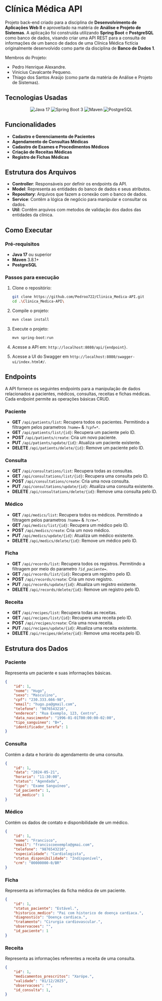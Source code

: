 # Clínica Médica API

Projeto back-end criado para a disciplina de **Desenvolvimento de Aplicações Web II** e aproveitado na matéria de **Análise e Projeto de Sistemas**. A aplicação foi construída utilizando **Spring Boot** e **PostgreSQL** como banco de dados, visando criar uma API REST para a consulta de informações de um banco de dados de uma Clínica Médica fictícia originalmente desenvolvido como parte da disciplina de **Banco de Dados 1**.

Membros do Projeto:
- Pedro Henrique Alexandre.
- Vinicius Cavalcante Pequeno.
- Thiago dos Santos Araújo (como parte da matéria de Análise e Projeto de Sistemas).

## Tecnologias Usadas

<div align="center">

![Java 17](https://img.shields.io/badge/Java-ED8B00?style=for-the-badge&logo=openjdk&logoColor=white)
![Spring Boot 3](https://img.shields.io/badge/Spring-6DB33F?style=for-the-badge&logo=spring&logoColor=white)
![Maven](https://img.shields.io/badge/Maven-C71A36?style=for-the-badge&logo=apache-maven&logoColor=white)
![PostgreSQL](https://img.shields.io/badge/PostgreSQL-4169E1?style=for-the-badge&logo=postgresql&logoColor=white)

</div>

## Funcionalidades

* **Cadastro e Gerenciamento de Pacientes**
* **Agendamento de Consultas Médicas**
* **Cadastro de Exames e Procedimentos Médicos**
* **Criação de Receitas Médicas**
* **Registro de Fichas Médicas**


## Estrutura dos Arquivos

- **Controller**: Responsáveis por definir os endpoints da API.
- **Model**: Representa as entidades do banco de dados e seus atributos.
- **Repository**: Arquivos que fazem a conexão com o banco de dados.
- **Service**: Contêm a lógica de negócio para manipular e consultar os dados.
- **Util**: Contêm arquivos com metodos de validação dos dados das entidades da clínica.

## Como Executar
### Pré-requisitos

- **Java 17** ou superior
- **Maven** 3.8.1+
- **PostgreSQL**

### Passos para execução

1. Clone o repositório:
   ```bash
   git clone https://github.com/Pedroo722/Clinica_Medica-API.git
   cd .\Clinica_Medica-API\
   ```

2. Compile o projeto:
   ```bash
   mvn clean install
   ```

3. Execute o projeto:
   ```bash
   mvn spring-boot:run
   ```

4. Acesse a API em: `http://localhost:8080/api/{endpoint}`.


5. Acesse a UI do Swagger em `http://localhost:8080/swagger-ui/index.html#/`.


## Endpoints

A API fornece os seguintes endpoints para a manipulação de dados relacionados a pacientes, médicos, consultas, receitas e fichas médicas. Cada endpoint permite as operações básicas CRUD.

### Paciente
- **GET** `/api/patients/list`: Recupera todos os pacientes. Permitindo a filtragem pelos parametros *`?name=`* & *`?cpf=*`*.
- **GET** `/api/patients/list/{id}`: Recupera um paciente pelo ID.
- **POST** `/api/patients/create`: Cria um novo paciente.
- **PUT** `/api/patients/update/{id}`: Atualiza um paciente existente.
- **DELETE** `/api/patients/delete/{id}`: Remove um paciente pelo ID.

### Consulta
- **GET** `/api/consultations/list`: Recupera todas as consultas.
- **GET** `/api/consultations/list/{id}`: Recupera uma consulta pelo ID.
- **POST** `/api/consultations/create`: Cria uma nova consulta.
- **PUT** `/api/consultations/update/{id}`: Atualiza uma consulta existente.
- **DELETE** `/api/consultations/delete/{id}`: Remove uma consulta pelo ID.

### Médico
- **GET** `/api/medics/list`: Recupera todos os médicos. Permitindo a filtragem pelos parametros *`?name=`* & *`?crm=*`*.
- **GET** `/api/medics/list/{id}`: Recupera um médico pelo ID.
- **POST** `/api/medics/create`: Cria um novo médico.
- **PUT** `/api/medics/update/{id}`: Atualiza um médico existente.
- **DELETE** `/api/medics/delete/{id}`: Remove um médico pelo ID.

### Ficha
- **GET** `/api/records/list`: Recupera todos os registros. Permitindo a filtragem por meio do parametro *`?id_paciente=`*.
- **GET** `/api/records/list/{id}`: Recupera um registro pelo ID.
- **POST** `/api/records/create`: Cria um novo registro.
- **PUT** `/api/records/update/{id}`: Atualiza um registro existente.
- **DELETE** `/api/records/delete/{id}`: Remove um registro pelo ID.

### Receita
- **GET** `/api/recipes/list`: Recupera todas as receitas.
- **GET** `/api/recipes/list/{id}`: Recupera uma receita pelo ID.
- **POST** `/api/recipes/create`: Cria uma nova receita.
- **PUT** `/api/recipes/update/{id}`: Atualiza uma receita existente.
- **DELETE** `/api/recipes/delete/{id}`: Remove uma receita pelo ID.

## Estrutura dos Dados
### Paciente
Representa um paciente e suas informações básicas.

```json
{
    "id": 1,
    "nome": "Hugo",
    "sexo": "Masculino",
    "cpf": "230.333.666-98",
    "email": "hugo.pa@gmail.com",
    "telefone": "9876543216",
    "endereco": "Rua Exemplo, 123, Centro",
    "data_nascimento": "1996-01-01T00:00:00-02:00",
    "tipo_sanguineo": "B+",
    "identificador_tarefa": 1
}
```

### Consulta

Contém a data e horário do agendamento de uma consulta.

```json
{
    "id": 1,
    "data": "2024-05-21",
    "horario": "11:30:00",
    "status": "Agendada",
    "tipo": "Exame Sanguíneo",
    "id_paciente": 1,
    "id_medico": 1
}
```


### Médico
Contém os dados de contato e disponibilidade de um médico.

```json
{
    "id": 1,
    "nome": "Francisco",
    "email": "franciscoexemplo@gmai.com",
    "telefone": "9876543210",
    "especialidade": "Cardiologista",
    "status_disponibilidade": "Indísponível",
    "crm": "00000000-0/BR"
}
```

### Ficha
Representa as informações da ficha médica de um paciente.

```json
{
    "id": 1,
    "status_paciente": "Estável.",
    "historico_medico": "Pai com historico de doença cardiaca.",
    "diagnostico": "Doença cardiaca.",
    "tratamento": "Cirurgia cardiovascular.",
    "observacoes": "",
    "id_paciente": 1
}

```

### Receita
Representa as informações referentes a receita de uma consulta.

```json
{
    "id": 1,
    "medicamentos_prescritos": "Xarópe.",
    "validade": "01/12/2025",
    "observacoes": "",
    "id_consulta": 1,
}

```